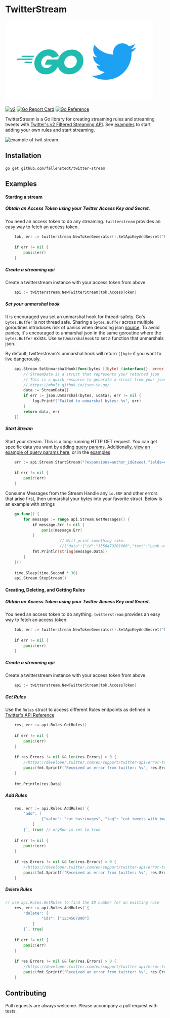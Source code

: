 # TwitterStream

![go twitter](./go-twitter.png)

[![v2](https://img.shields.io/endpoint?url=https%3A%2F%2Ftwbadges.glitch.me%2Fbadges%2Fv2)](https://developer.twitter.com/en/docs/twitter-api)
[![Go Report Card](https://goreportcard.com/badge/github.com/fallenstedt/twitter-stream)](https://goreportcard.com/report/github.com/fallenstedt/twitter-stream)
[![Go Reference](https://pkg.go.dev/badge/github.com/fallenstedt/twitter-stream.svg)](https://pkg.go.dev/github.com/fallenstedt/twitter-stream)

TwitterStream is a Go library for creating streaming rules and streaming tweets with [Twitter's v2 Filtered Streaming API](https://developer.twitter.com/en/docs/twitter-api/tweets/filtered-stream/introduction). 
See [examples](https://github.com/fallenstedt/twitter-stream/tree/master/example) to start adding your own rules and start streaming.  


![example of twit stream](./example.gif)


## Installation

`go get github.com/fallenstedt/twitter-stream`




## Examples

#### Starting a stream

##### Obtain an Access Token using your Twitter Access Key and Secret.
You need an access token to do any streaming. `twitterstream` provides an easy way to fetch an access token.
```go
	tok, err := twitterstream.NewTokenGenerator().SetApiKeyAndSecret("key", "secret").RequestBearerToken()

	if err != nil {
		panic(err)
	}
```

##### Create a streaming api
Create a twitterstream instance with your access token from above.

```go
	api := twitterstream.NewTwitterStream(tok.AccessToken)
```

##### Set your unmarshal hook
It is encouraged you set an unmarshal hook for thread-safety. Go's `bytes.Buffer` is not thread safe. Sharing a `bytes.Buffer`
across multiple goroutines introduces risk of panics when decoding json [source](https://github.com/Fallenstedt/twitter-stream/issues/13).
To avoid panics, it's encouraged to unmarshal json in the same goroutine where the `bytes.Buffer` exists. Use `SetUnmarshalHook` to set a function that unmarshals json.

By default, twitterstream's unmarshal hook will return `[]byte` if you want to live dangerously.

```go
    api.Stream.SetUnmarshalHook(func(bytes []byte) (interface{}, error) {
        // StreemData is a struct that represents your returned json
    	// This is a quick resource to generate a struct from your json
        // https://mholt.github.io/json-to-go/
        data := StreamData{}
        if err := json.Unmarshal(bytes, &data); err != nil {
            log.Printf("Failed to unmarshal bytes: %v", err)
        }
        return data, err
    })
```  




##### Start Stream
Start your stream. This is a long-running HTTP GET request. 
You can get specific data you want by adding [query params](https://developer.twitter.com/en/docs/twitter-api/tweets/filtered-stream/api-reference/get-tweets-search-stream).
Additionally, [view an example of query params here](https://developer.twitter.com/en/docs/twitter-api/expansions), or in the [examples](https://github.com/fallenstedt/twitter-stream/tree/master/example)

```go
    err := api.Stream.StartStream("?expansions=author_id&tweet.fields=created_at")

	if err != nil {
		panic(err)
	}
```

Consume Messages from the Stream
Handle any `io.EOF` and other errors that arise first, then unmarshal your bytes into your favorite struct. Below is an example with strings 
```go
	go func() {
		for message := range api.Stream.GetMessages() {
			if message.Err != nil {
				panic(message.Err)
			}
                        // Will print something like: 
                        //{"data":{"id":"1356479201000","text":"Look at this cat picture"},"matching_rules":[{"id":12345,"tag":"cat tweets with images"}]}
			fmt.Println(string(message.Data))
		}
	}()

	time.Sleep(time.Second * 30)
	api.Stream.StopStream()
```

#### Creating, Deleting, and Getting Rules

##### Obtain an Access Token using your Twitter Access Key and Secret.
You need an access token to do anything. `twitterstream` provides an easy way to fetch an access token.
```go
	tok, err := twitterstream.NewTokenGenerator().SetApiKeyAndSecret("key", "secret").RequestBearerToken()

	if err != nil {
		panic(err)
	}
```

##### Create a streaming api
Create a twitterstream instance with your access token from above.

```go
	api := twitterstream.NewTwitterStream(tok.AccessToken)
```

##### Get Rules
Use the `Rules` struct to access different Rules endpoints as defined in [Twitter's API Reference](https://developer.twitter.com/en/docs/twitter-api/tweets/filtered-stream/api-reference)
```go
    res, err := api.Rules.GetRules()

	if err != nil {
		panic(err)
	}

	if res.Errors != nil && len(res.Errors) > 0 {
		//https://developer.twitter.com/en/support/twitter-api/error-troubleshooting
		panic(fmt.Sprintf("Received an error from twitter: %v", res.Errors))
	}

	fmt.Println(res.Data)
```

##### Add Rules
```go
	res, err := api.Rules.AddRules(`{
		"add": [
				{"value": "cat has:images", "tag": "cat tweets with images"}
			]
		}`, true) // dryRun is set to true

	if err != nil {
		panic(err)
	}

	if res.Errors != nil && len(res.Errors) > 0 {
		//https://developer.twitter.com/en/support/twitter-api/error-troubleshooting
		panic(fmt.Sprintf("Received an error from twitter: %v", res.Errors))
	}
```
##### Delete Rules
```go
// use api.Rules.GetRules to find the ID number for an existing rule
	res, err := api.Rules.AddRules(`{
		"delete": {
				"ids": ["1234567890"]
			}
		}`, true)

	if err != nil {
		panic(err)
	}

	if res.Errors != nil && len(res.Errors) > 0 {
		//https://developer.twitter.com/en/support/twitter-api/error-troubleshooting
		panic(fmt.Sprintf("Received an error from twitter: %v", res.Errors))
	}

```


## Contributing

Pull requests are always welcome. Please accompany a pull request with tests. 

